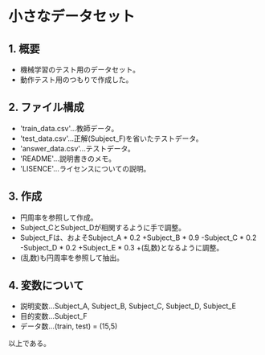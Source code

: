 # 小さなデータセット

## 1. 概要

*   機械学習のテスト用のデータセット。
*   動作テスト用のつもりで作成した。

## 2. ファイル構成

*   'train_data.csv'...教師データ。
*   'test_data.csv'...正解(Subject_F)を省いたテストデータ。
*   'answer_data.csv'...テストデータ。
*   'README'...説明書きのメモ。
*   'LISENCE'...ライセンスについての説明。

## 3. 作成

*   円周率を参照して作成。
*   Subject_CとSubject_Dが相関するように手で調整。
*   Subject_Fは、およそSubject_A * 0.2 +Subject_B * 0.9 -Subject_C * 0.2 -Subject_D * 0.2 +Subject_E * 0.3 +(乱数)となるように調整。
*   (乱数)も円周率を参照して抽出。

## 4. 変数について

*   説明変数...Subject_A, Subject_B, Subject_C, Subject_D, Subject_E
*   目的変数...Subject_F
*   データ数...(train, test) = (15,5)

以上である。
